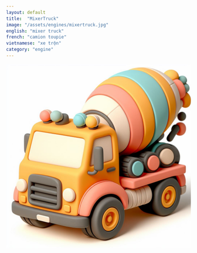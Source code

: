 ```yaml
---
layout: default
title:  "MixerTruck"
image: "/assets/engines/mixertruck.jpg"
english: "mixer truck"
french: "camion toupie"
vietnamese: "xe trộn"
category: "engine"
---
```


![backhoe loader](/assets/engines/mixertruck.jpg)